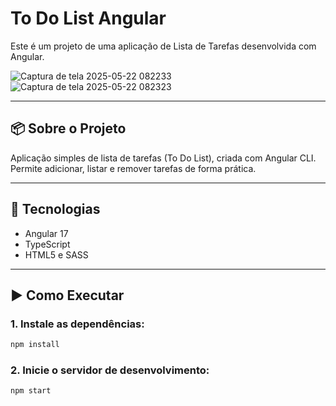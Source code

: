 # To Do List Angular

Este é um projeto de uma aplicação de Lista de Tarefas desenvolvida com Angular.

![Captura de tela 2025-05-22 082233](https://github.com/user-attachments/assets/52936ac5-dcb5-435e-9cb0-7c035392e217)
![Captura de tela 2025-05-22 082323](https://github.com/user-attachments/assets/b85ef7bd-068e-48ff-a524-a273bc2db870)

---

## 📦 Sobre o Projeto

Aplicação simples de lista de tarefas (To Do List), criada com Angular CLI.  
Permite adicionar, listar e remover tarefas de forma prática.

---

## 🚀 Tecnologias

- Angular 17
- TypeScript
- HTML5 e SASS

---

## ▶️ Como Executar

### 1. Instale as dependências:

```bash
npm install
```
### 2. Inicie o servidor de desenvolvimento:
```bash
npm start
```
